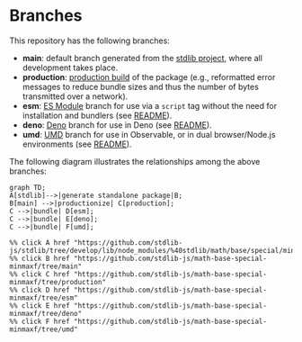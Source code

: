 <!--

@license Apache-2.0

Copyright (c) 2022 The Stdlib Authors.

Licensed under the Apache License, Version 2.0 (the "License");
you may not use this file except in compliance with the License.
You may obtain a copy of the License at

    http://www.apache.org/licenses/LICENSE-2.0

Unless required by applicable law or agreed to in writing, software
distributed under the License is distributed on an "AS IS" BASIS,
WITHOUT WARRANTIES OR CONDITIONS OF ANY KIND, either express or implied.
See the License for the specific language governing permissions and
limitations under the License.

-->

# Branches

This repository has the following branches:

-   **main**: default branch generated from the [stdlib project][stdlib-url], where all development takes place.
-   **production**: [production build][production-url] of the package (e.g., reformatted error messages to reduce bundle sizes and thus the number of bytes transmitted over a network).
-   **esm**: [ES Module][esm-url] branch for use via a `script` tag without the need for installation and bundlers (see [README][esm-readme]).
-   **deno**: [Deno][deno-url] branch for use in Deno (see [README][deno-readme]).
-   **umd**: [UMD][umd-url] branch for use in Observable, or in dual browser/Node.js environments (see [README][umd-readme]).

The following diagram illustrates the relationships among the above branches:

```mermaid
graph TD;
A[stdlib]-->|generate standalone package|B;
B[main] -->|productionize| C[production];
C -->|bundle| D[esm];
C -->|bundle| E[deno];
C -->|bundle| F[umd];

%% click A href "https://github.com/stdlib-js/stdlib/tree/develop/lib/node_modules/%40stdlib/math/base/special/minmaxf"
%% click B href "https://github.com/stdlib-js/math-base-special-minmaxf/tree/main"
%% click C href "https://github.com/stdlib-js/math-base-special-minmaxf/tree/production"
%% click D href "https://github.com/stdlib-js/math-base-special-minmaxf/tree/esm"
%% click E href "https://github.com/stdlib-js/math-base-special-minmaxf/tree/deno"
%% click F href "https://github.com/stdlib-js/math-base-special-minmaxf/tree/umd"
```

[stdlib-url]: https://github.com/stdlib-js/stdlib/tree/develop/lib/node_modules/%40stdlib/math/base/special/minmaxf
[production-url]: https://github.com/stdlib-js/math-base-special-minmaxf/tree/production
[deno-url]: https://github.com/stdlib-js/math-base-special-minmaxf/tree/deno
[deno-readme]: https://github.com/stdlib-js/math-base-special-minmaxf/blob/deno/README.md
[umd-url]: https://github.com/stdlib-js/math-base-special-minmaxf/tree/umd
[umd-readme]: https://github.com/stdlib-js/math-base-special-minmaxf/blob/umd/README.md
[esm-url]: https://github.com/stdlib-js/math-base-special-minmaxf/tree/esm
[esm-readme]: https://github.com/stdlib-js/math-base-special-minmaxf/blob/esm/README.md